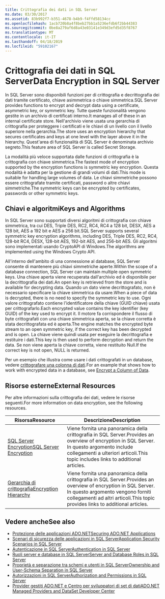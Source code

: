 ```yaml
---
title: Crittografia dei dati in SQL Server
ms.date: 03/30/2017
ms.assetid: 83b992f7-b351-4678-b4b9-f4ffd58134cc
ms.openlocfilehash: 1acb720b8a4f8beb27bb1a5236efdb6f2bb44383
ms.sourcegitcommit: 0be8a279af6d8a43e03141e349d3efd5d35f8767
ms.translationtype: MT
ms.contentlocale: it-IT
ms.lasthandoff: 04/18/2019
ms.locfileid: "59102167"
---
```

# <a name="data-encryption-in-sql-server"></a><span data-ttu-id="1048c-102">Crittografia dei dati in SQL Server</span><span class="sxs-lookup"><span data-stu-id="1048c-102">Data Encryption in SQL Server</span></span>
<span data-ttu-id="1048c-103">In SQL Server sono disponibili funzioni per di crittografia e decrittografia dei dati tramite certificato, chiave asimmetrica o chiave simmetrica.</span><span class="sxs-lookup"><span data-stu-id="1048c-103">SQL Server provides functions to encrypt and decrypt data using a certificate, asymmetric key, or symmetric key.</span></span> <span data-ttu-id="1048c-104">Tutte queste funzionalità vengono gestite in un archivio di certificati interno.</span><span class="sxs-lookup"><span data-stu-id="1048c-104">It manages all of these in an internal certificate store.</span></span> <span data-ttu-id="1048c-105">Nell'archivio viene usata una gerarchia di crittografia per proteggere i certificati e le chiavi di un livello con il livello superiore nella gerarchia.</span><span class="sxs-lookup"><span data-stu-id="1048c-105">The store uses an encryption hierarchy that secures certificates and keys at one level with the layer above it in the hierarchy.</span></span> <span data-ttu-id="1048c-106">Quest'area di funzionalità di SQL Server è denominata archivio segreto.</span><span class="sxs-lookup"><span data-stu-id="1048c-106">This feature area of SQL Server is called Secret Storage.</span></span>  
  
 <span data-ttu-id="1048c-107">La modalità più veloce supportata dalle funzioni di crittografia è la crittografia con chiave simmetrica.</span><span class="sxs-lookup"><span data-stu-id="1048c-107">The fastest mode of encryption supported by the encryption functions is symmetric key encryption.</span></span> <span data-ttu-id="1048c-108">Questa modalità è adatta per la gestione di grandi volumi di dati.</span><span class="sxs-lookup"><span data-stu-id="1048c-108">This mode is suitable for handling large volumes of data.</span></span> <span data-ttu-id="1048c-109">Le chiavi simmetriche possono essere crittografate tramite certificati, password o altre chiavi simmetriche.</span><span class="sxs-lookup"><span data-stu-id="1048c-109">The symmetric keys can be encrypted by certificates, passwords or other symmetric keys.</span></span>  
  
## <a name="keys-and-algorithms"></a><span data-ttu-id="1048c-110">Chiavi e algoritmi</span><span class="sxs-lookup"><span data-stu-id="1048c-110">Keys and Algorithms</span></span>  
 <span data-ttu-id="1048c-111">In SQL Server sono supportati diversi algoritmi di crittografia con chiave simmetrica, tra cui DES, Triple DES, RC2, RC4, RC4 a 128 bit, DESX, AES a 128 bit, AES a 192 bit e AES a 256 bit.</span><span class="sxs-lookup"><span data-stu-id="1048c-111">SQL Server supports several symmetric key encryption algorithms, including DES, Triple DES, RC2, RC4, 128-bit RC4, DESX, 128-bit AES, 192-bit AES, and 256-bit AES.</span></span> <span data-ttu-id="1048c-112">Gli algoritmi sono implementati usando CryptoAPI di Windows.</span><span class="sxs-lookup"><span data-stu-id="1048c-112">The algorithms are implemented using the Windows Crypto API.</span></span>  
  
 <span data-ttu-id="1048c-113">All'interno dell'ambito di una connessione al database, SQL Server consente di mantenere più chiavi simmetriche aperte.</span><span class="sxs-lookup"><span data-stu-id="1048c-113">Within the scope of a database connection, SQL Server can maintain multiple open symmetric keys.</span></span> <span data-ttu-id="1048c-114">Una chiave aperta viene recuperata dall'archivio ed è disponibile per la decrittografia dei dati.</span><span class="sxs-lookup"><span data-stu-id="1048c-114">An open key is retrieved from the store and is available for decrypting data.</span></span> <span data-ttu-id="1048c-115">Quando un dato viene decrittografato, non è necessario specificare la chiave simmetrica da usare.</span><span class="sxs-lookup"><span data-stu-id="1048c-115">When a piece of data is decrypted, there is no need to specify the symmetric key to use.</span></span> <span data-ttu-id="1048c-116">Ogni valore crittografato contiene l'identificatore della chiave (GUID chiave) usata per crittografarlo.</span><span class="sxs-lookup"><span data-stu-id="1048c-116">Each encrypted value contains the key identifier (key GUID) of the key used to encrypt it.</span></span> <span data-ttu-id="1048c-117">Il motore fa corrispondere il flusso di byte crittografati con una chiave simmetrica aperta, se la chiave corretta è stata decrittografata ed è aperta.</span><span class="sxs-lookup"><span data-stu-id="1048c-117">The engine matches the encrypted byte stream to an open symmetric key, if the correct key has been decrypted and is open.</span></span> <span data-ttu-id="1048c-118">La chiave viene quindi usata per eseguire la decrittografia e restituire i dati.</span><span class="sxs-lookup"><span data-stu-id="1048c-118">This key is then used to perform decryption and return the data.</span></span> <span data-ttu-id="1048c-119">Se non viene aperta la chiave corretta, viene restituito Null.</span><span class="sxs-lookup"><span data-stu-id="1048c-119">If the correct key is not open, NULL is returned.</span></span>  
  
 <span data-ttu-id="1048c-120">Per un esempio che illustra come usare i dati crittografati in un database, vedere [crittografare una colonna di dati](/sql/relational-databases/security/encryption/encrypt-a-column-of-data).</span><span class="sxs-lookup"><span data-stu-id="1048c-120">For an example that shows how to work with encrypted data in a database, see [Encrypt a Column of Data](/sql/relational-databases/security/encryption/encrypt-a-column-of-data).</span></span>
  
## <a name="external-resources"></a><span data-ttu-id="1048c-121">Risorse esterne</span><span class="sxs-lookup"><span data-stu-id="1048c-121">External Resources</span></span>  
 <span data-ttu-id="1048c-122">Per altre informazioni sulla crittografia dei dati, vedere le risorse seguenti.</span><span class="sxs-lookup"><span data-stu-id="1048c-122">For more information on data encryption, see the following resources.</span></span>  
  
|<span data-ttu-id="1048c-123">Risorsa</span><span class="sxs-lookup"><span data-stu-id="1048c-123">Resource</span></span>|<span data-ttu-id="1048c-124">Descrizione</span><span class="sxs-lookup"><span data-stu-id="1048c-124">Description</span></span>|  
|-|-|  
|[<span data-ttu-id="1048c-125">SQL Server Encryption</span><span class="sxs-lookup"><span data-stu-id="1048c-125">SQL Server Encryption</span></span>](/sql/relational-databases/security/encryption/sql-server-encryption)|<span data-ttu-id="1048c-126">Viene fornita una panoramica della crittografia in SQL Server.</span><span class="sxs-lookup"><span data-stu-id="1048c-126">Provides an overview of encryption in SQL Server.</span></span> <span data-ttu-id="1048c-127">In questo argomento include collegamenti a ulteriori articoli.</span><span class="sxs-lookup"><span data-stu-id="1048c-127">This topic includes links to additional articles.</span></span>|  
|[<span data-ttu-id="1048c-128">Gerarchia di crittografia</span><span class="sxs-lookup"><span data-stu-id="1048c-128">Encryption Hierarchy</span></span>](/sql/relational-databases/security/encryption/encryption-hierarchy)|<span data-ttu-id="1048c-129">Viene fornita una panoramica della crittografia in SQL Server.</span><span class="sxs-lookup"><span data-stu-id="1048c-129">Provides an overview of encryption in SQL Server.</span></span> <span data-ttu-id="1048c-130">In questo argomento vengono forniti collegamenti ad altri articoli.</span><span class="sxs-lookup"><span data-stu-id="1048c-130">This topic provides links to additional articles.</span></span>|  
  
## <a name="see-also"></a><span data-ttu-id="1048c-131">Vedere anche</span><span class="sxs-lookup"><span data-stu-id="1048c-131">See also</span></span>

- [<span data-ttu-id="1048c-132">Protezione delle applicazioni ADO.NET</span><span class="sxs-lookup"><span data-stu-id="1048c-132">Securing ADO.NET Applications</span></span>](../../../../../docs/framework/data/adonet/securing-ado-net-applications.md)
- [<span data-ttu-id="1048c-133">Scenari di sicurezza delle applicazioni in SQL Server</span><span class="sxs-lookup"><span data-stu-id="1048c-133">Application Security Scenarios in SQL Server</span></span>](../../../../../docs/framework/data/adonet/sql/application-security-scenarios-in-sql-server.md)
- [<span data-ttu-id="1048c-134">Autenticazione in SQL Server</span><span class="sxs-lookup"><span data-stu-id="1048c-134">Authentication in SQL Server</span></span>](../../../../../docs/framework/data/adonet/sql/authentication-in-sql-server.md)
- [<span data-ttu-id="1048c-135">Ruoli server e database in SQL Server</span><span class="sxs-lookup"><span data-stu-id="1048c-135">Server and Database Roles in SQL Server</span></span>](../../../../../docs/framework/data/adonet/sql/server-and-database-roles-in-sql-server.md)
- [<span data-ttu-id="1048c-136">Proprietà e separazione tra schemi e utenti in SQL Server</span><span class="sxs-lookup"><span data-stu-id="1048c-136">Ownership and User-Schema Separation in SQL Server</span></span>](../../../../../docs/framework/data/adonet/sql/ownership-and-user-schema-separation-in-sql-server.md)
- [<span data-ttu-id="1048c-137">Autorizzazioni in SQL Server</span><span class="sxs-lookup"><span data-stu-id="1048c-137">Authorization and Permissions in SQL Server</span></span>](../../../../../docs/framework/data/adonet/sql/authorization-and-permissions-in-sql-server.md)
- [<span data-ttu-id="1048c-138">Provider gestiti ADO.NET e Centro per sviluppatori di set di dati</span><span class="sxs-lookup"><span data-stu-id="1048c-138">ADO.NET Managed Providers and DataSet Developer Center</span></span>](https://go.microsoft.com/fwlink/?LinkId=217917)

